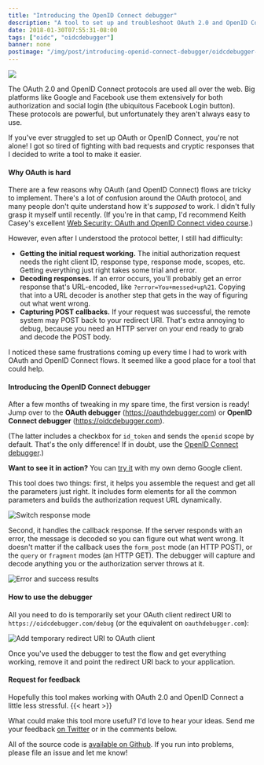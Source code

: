 ```yaml
---
title: "Introducing the OpenID Connect debugger"
description: "A tool to set up and troubleshoot OAuth 2.0 and OpenID Connect flows."
date: 2018-01-30T07:55:31-08:00
tags: ["oidc", "oidcdebugger"]
banner: none
postimage: "/img/post/introducing-openid-connect-debugger/oidcdebugger-gear.png"
---
```


<img src="/img/post/introducing-openid-connect-debugger/oidcdebugger-gear.png" class="headshot">

The OAuth 2.0 and OpenID Connect protocols are used all over the web. Big platforms like Google and Facebook use them extensively for both authorization and social login (the ubiquitous Facebook Login button). These protocols are powerful, but unfortunately they aren't always easy to use.

If you've ever struggled to set up OAuth or OpenID Connect, you're not alone! I got so tired of fighting with bad requests and cryptic responses that I decided to write a tool to make it easier.

<!--more-->

#### Why OAuth is hard

There are a few reasons why OAuth (and OpenID Connect) flows are tricky to implement. There's a lot of confusion around the OAuth protocol, and many people don't quite understand how it's _supposed_ to work. I didn't fully grasp it myself until recently. (If you're in that camp, I'd recommend Keith Casey's excellent [Web Security: OAuth and OpenID Connect video course](https://www.lynda.com/Web-Development-tutorials/Web-Security-OAuth-OpenID-Connect/642498-2.html).)

However, even after I understood the protocol better, I still had difficulty:

* **Getting the initial request working.** The initial authorization request needs the right client ID, response type, response mode, scopes, etc. Getting everything just right takes some trial and error.
* **Decoding responses.** If an error occurs, you'll probably get an error response that's URL-encoded, like `?error=You+messed+up%21`. Copying that into a URL decoder is another step that gets in the way of figuring out what went wrong.
* **Capturing POST callbacks.** If your request was successful, the remote system may POST back to your redirect URI. That's extra annoying to debug, because you need an HTTP server on your end ready to grab and decode the POST body.

I noticed these same frustrations coming up every time I had to work with OAuth and OpenID Connect flows. It seemed like a good place for a tool that could help.


#### Introducing the OpenID Connect debugger

After a few months of tweaking in my spare time, the first version is ready! Jump over to the **OAuth debugger** (https://oauthdebugger.com) or **OpenID Connect debugger** (https://oidcdebugger.com).

(The latter includes a checkbox for `id_token` and sends the `openid` scope by default. That's the only difference! If in doubt, use the [OpenID Connect debugger](https://oidcdebugger.com).)

**Want to see it in action?** You can [try it](https://oidcdebugger.com?authorize_uri_hint=https%3A%2F%2Faccounts.google.com%2Fo%2Foauth2%2Fv2%2Fauth&redirect_uri_hint=https%3A%2F%2Foidcdebugger.com%2Fdebug&client_id_hint=194853530508-urd4bp97kjg9kc2ke7bh28g8e5kkra0h.apps.googleusercontent.com&scope_hint=openid%20profile&state_hint=foobar&response_type_hint=id_token&response_mode_hint=fragment) with my own demo Google client.

This tool does two things: first, it helps you assemble the request and get all the parameters just right. It includes form elements for all the common parameters and builds the authorization request URL dynamically.

![Switch response mode](/img/post/introducing-openid-connect-debugger/switch-response-mode.gif)

Second, it handles the callback response. If the server responds with an error, the message is decoded so you can figure out what went wrong. It doesn't matter if the callback uses the `form_post` mode (an HTTP POST), or the `query` or `fragment` modes (an HTTP GET). The debugger will capture and decode anything you or the authorization server throws at it.

![Error and success results](/img/post/introducing-openid-connect-debugger/error-and-success.gif)


#### How to use the debugger

All you need to do is temporarily set your OAuth client redirect URI to `https://oidcdebugger.com/debug` (or the equivalent on `oauthdebugger.com`):

![Add temporary redirect URI to OAuth client](/img/post/introducing-openid-connect-debugger/temp-redirect-uri.png)

Once you've used the debugger to test the flow and get everything working, remove it and point the redirect URI back to your application.


#### Request for feedback

Hopefully this tool makes working with OAuth 2.0 and OpenID Connect a little less stressful. {{< heart >}}

What could make this tool more useful? I'd love to hear your ideas. Send me your feedback [on Twitter](https://twitter.com/nbarbettini) or in the comments below.

All of the source code is [available on Github](https://github.com/nbarbettini/oidc-debugger). If you run into problems, please file an issue and let me know!
